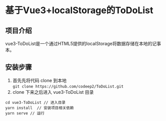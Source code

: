 # 基于Vue3+localStorage的ToDoList
## 项目介绍
vue3-ToDoList是一个通过HTML5提供的localStorage将数据存储在本地的记事本。

## 安装步骤
1. 首先先将代码 clone 到本地  
`git clone https://github.com/codeep2/ToDoList.git`
2. clone 下来之后进入 vue3-ToDoList 目录  
```
cd vue3-ToDoList // 进入目录
yarn install  // 安装项目相关依赖
yarn serve // 运行
```

